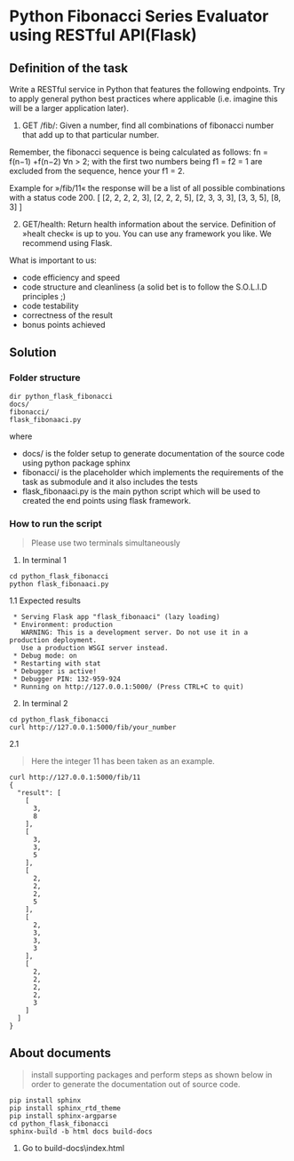 # Python Fibonacci Series Evaluator using RESTful API(Flask)

## Definition of the task

Write a RESTful service in Python that features the following endpoints. Try to apply general python best
practices where applicable (i.e. imagine this will be a larger application later).

1. GET /fib/<number>: Given a number, find all combinations of fibonacci number that add up to
that particular number.

Remember, the fibonacci sequence is being calculated as follows: fn = f(n−1) +f(n−2) ∀n > 2; with the first
two numbers being f1 = f2 = 1 are excluded from the sequence, hence your f1 = 2.

Example for »/fib/11« the response will be a list of all possible combinations with a status code 200.
[ [2, 2, 2, 2, 3], [2, 2, 2, 5], [2, 3, 3, 3], [3, 3, 5], [8, 3] ]

2. GET/health: Return health information about the service. Definition of »healt check« is up to you.
You can use any framework you like. We recommend using Flask.

What is important to us:
- code efficiency and speed
- code structure and cleanliness (a solid bet is to follow the S.O.L.I.D principles ;)
- code testability
- correctness of the result
- bonus points achieved

## Solution

### Folder structure

```shellcript
dir python_flask_fibonacci
docs/
fibonacci/
flask_fibonaaci.py
```

where
- docs/ is the folder setup to generate documentation of the source code using python package sphinx
- fibonacci/ is the placeholder which implements the requirements of the task as submodule and it also includes the tests
- flask_fibonaaci.py is the main python script which will be used to created the end points using flask framework.

### How to run the script

> Please use two terminals simultaneously

1. In terminal 1

```console
cd python_flask_fibonacci
python flask_fibonaaci.py
```

1.1 Expected results

```console
 * Serving Flask app "flask_fibonaaci" (lazy loading)
 * Environment: production
   WARNING: This is a development server. Do not use it in a production deployment.
   Use a production WSGI server instead.
 * Debug mode: on
 * Restarting with stat
 * Debugger is active!
 * Debugger PIN: 132-959-924
 * Running on http://127.0.0.1:5000/ (Press CTRL+C to quit)
 ```

2. In terminal 2

```console
cd python_flask_fibonacci
curl http://127.0.0.1:5000/fib/your_number
```

2.1

> Here the integer 11 has been taken as an example.

```console
curl http://127.0.0.1:5000/fib/11
{
  "result": [
    [
      3,
      8
    ],
    [
      3,
      3,
      5
    ],
    [
      2,
      2,
      2,
      5
    ],
    [
      2,
      3,
      3,
      3
    ],
    [
      2,
      2,
      2,
      2,
      3
    ]
  ]
}
```

## About documents

> install supporting packages and perform steps as shown below in order to generate the documentation out of source code.

```console
pip install sphinx
pip install sphinx_rtd_theme
pip install sphinx-argparse
cd python_flask_fibonacci
sphinx-build -b html docs build-docs
```


1. Go to build-docs\index.html